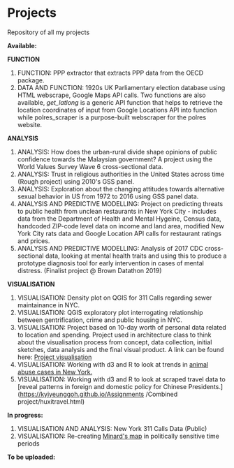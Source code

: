 # Projects
Repository of all my projects

**Available:**

**FUNCTION**
1. FUNCTION: PPP extractor that extracts PPP data from the OECD package.
2. DATA AND FUNCTION: 1920s UK Parliamentary election database using HTML webscrape, Google Maps API calls. Two functions are also available, *get_latlong* is a generic API function that helps to retrieve the location coordinates of input from Google Locations API into function while polres_scraper is a purpose-built webscraper for the polres website. 

**ANALYSIS**
1. ANALYSIS: How does the urban-rural divide shape opinions of public confidence towards the Malaysian government? A project using the World Values Survey Wave 6 cross-sectional data. 
2. ANALYSIS: Trust in religious authorities in the United States across time (Rough project) using 2010's GSS panel.
3. ANALYSIS: Exploration about the changing attitudes towards alternative sexual behavior in US from 1972 to 2016 using GSS panel data. 
4. ANALYSIS AND PREDICTIVE MODELLING: Project on predicting threats to public health from unclean restaurants in New York City - includes data from the Department of Health and Mental Hygeine, Census data, handcoded ZIP-code level data on income and land area, modified New York City rats data and Google Location API calls for restaurant ratings and prices.
5. ANALYSIS AND PREDICTIVE MODELLING: Analysis of 2017 CDC cross-sectional data, looking at mental health traits and using this to produce a prototype diagnosis tool for early intervention in cases of mental distress. (Finalist project @ Brown Datathon 2019)

**VISUALISATION**
1. VISUALISATION: Density plot on QGIS for 311 Calls regarding sewer maintainance in NYC.
2. VISUALISATION: QGIS exploratory plot interrogating relationship between gentrification, crime and public housing in NYC. 
3. VISUALISATION: Project based on 10-day worth of personal data related to location and spending. Project used in architecture class to think about the visualisation process from concept, data collection, initial sketches, data analysis and the final visual product. A link can be found here: [Project visualisation](http://htmlpreview.github.io/?https://github.com/kyiyeunggoh/kyiyeunggoh.github.io/blob/master/Project%201/Personal_data_project.html)
4. VISUALISATION: Working with d3 and R to look at trends in [animal abuse cases in New York.](https://kyiyeunggoh.github.io/Assignments%20/Project%202/DV_Public_Data.html)
5. VISUALISATION: Working with d3 and R to look at scraped travel data to [reveal patterns in foreign and domestic policy for Chinese Presidents.](https://kyiyeunggoh.github.io/Assignments /Combined project/huxitravel.html)

**In progress:**
1. VISUALISATION AND ANALYSIS: New York 311 Calls Data (Public)
2. VISUALISATION: Re-creating [Minard's map](https://bigthink.com/strange-maps/229-vital-statistics-of-a-deadly-campaign-the-minard-map) in politically sensitive time periods

**To be uploaded:**



